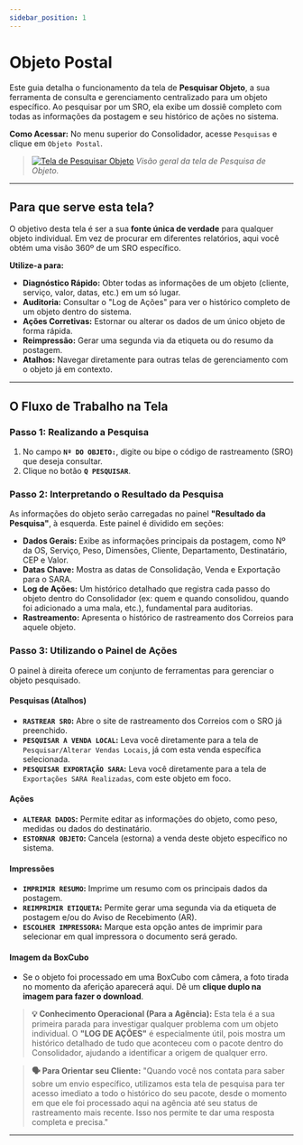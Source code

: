 ```yaml
---
sidebar_position: 1
---
```


# Objeto Postal

Este guia detalha o funcionamento da tela de **Pesquisar Objeto**, a sua ferramenta de consulta e gerenciamento centralizado para um objeto específico. Ao pesquisar por um SRO, ela exibe um dossiê completo com todas as informações da postagem e seu histórico de ações no sistema.

**Como Acessar:** No menu superior do Consolidador, acesse `Pesquisas` e clique em `Objeto Postal`.

> [![Tela de Pesquisar Objeto](/img/pesquisa/pesquisa-objeto.png)](/img/pesquisa/pesquisar-objeto.png)
> *Visão geral da tela de Pesquisa de Objeto.*

---

## Para que serve esta tela?

O objetivo desta tela é ser a sua **fonte única de verdade** para qualquer objeto individual. Em vez de procurar em diferentes relatórios, aqui você obtém uma visão 360º de um SRO específico.

**Utilize-a para:**

* **Diagnóstico Rápido:** Obter todas as informações de um objeto (cliente, serviço, valor, datas, etc.) em um só lugar.
* **Auditoria:** Consultar o "Log de Ações" para ver o histórico completo de um objeto dentro do sistema.
* **Ações Corretivas:** Estornar ou alterar os dados de um único objeto de forma rápida.
* **Reimpressão:** Gerar uma segunda via da etiqueta ou do resumo da postagem.
* **Atalhos:** Navegar diretamente para outras telas de gerenciamento com o objeto já em contexto.

---

## O Fluxo de Trabalho na Tela

### Passo 1: Realizando a Pesquisa

1. No campo **`Nº DO OBJETO:`**, digite ou bipe o código de rastreamento (SRO) que deseja consultar.
2. Clique no botão **`Q PESQUISAR`**.

### Passo 2: Interpretando o Resultado da Pesquisa

As informações do objeto serão carregadas no painel **"Resultado da Pesquisa"**, à esquerda. Este painel é dividido em seções:

* **Dados Gerais:** Exibe as informações principais da postagem, como Nº da OS, Serviço, Peso, Dimensões, Cliente, Departamento, Destinatário, CEP e Valor.
* **Datas Chave:** Mostra as datas de Consolidação, Venda e Exportação para o SARA.
* **Log de Ações:** Um histórico detalhado que registra cada passo do objeto dentro do Consolidador (ex: quem e quando consolidou, quando foi adicionado a uma mala, etc.), fundamental para auditorias.
* **Rastreamento:** Apresenta o histórico de rastreamento dos Correios para aquele objeto.

### Passo 3: Utilizando o Painel de Ações

O painel à direita oferece um conjunto de ferramentas para gerenciar o objeto pesquisado.

#### Pesquisas (Atalhos)

* **`RASTREAR SRO`:** Abre o site de rastreamento dos Correios com o SRO já preenchido.
* **`PESQUISAR A VENDA LOCAL`:** Leva você diretamente para a tela de `Pesquisar/Alterar Vendas Locais`, já com esta venda específica selecionada.
* **`PESQUISAR EXPORTAÇÃO SARA`:** Leva você diretamente para a tela de `Exportações SARA Realizadas`, com este objeto em foco.

#### Ações

* **`ALTERAR DADOS`:** Permite editar as informações do objeto, como peso, medidas ou dados do destinatário.
* **`ESTORNAR OBJETO`:** Cancela (estorna) a venda deste objeto específico no sistema.

#### Impressões

* **`IMPRIMIR RESUMO`:** Imprime um resumo com os principais dados da postagem.
* **`REIMPRIMIR ETIQUETA`:** Permite gerar uma segunda via da etiqueta de postagem e/ou do Aviso de Recebimento (AR).
* **`ESCOLHER IMPRESSORA`:** Marque esta opção antes de imprimir para selecionar em qual impressora o documento será gerado.

#### Imagem da BoxCubo

* Se o objeto foi processado em uma BoxCubo com câmera, a foto tirada no momento da aferição aparecerá aqui. Dê um **clique duplo na imagem para fazer o download**.

> **💡 Conhecimento Operacional (Para a Agência):** Esta tela é a sua primeira parada para investigar qualquer problema com um objeto individual. O **"LOG DE AÇÕES"** é especialmente útil, pois mostra um histórico detalhado de tudo que aconteceu com o pacote dentro do Consolidador, ajudando a identificar a origem de qualquer erro.

> **🗣️ Para Orientar seu Cliente:** "Quando você nos contata para saber sobre um envio específico, utilizamos esta tela de pesquisa para ter acesso imediato a todo o histórico do seu pacote, desde o momento em que ele foi processado aqui na agência até seu status de rastreamento mais recente. Isso nos permite te dar uma resposta completa e precisa."

---
